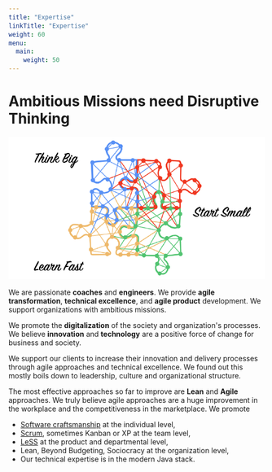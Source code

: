 ```yaml
---
title: "Expertise"
linkTitle: "Expertise"
weight: 60
menu:
  main:
    weight: 50
---
```


# Ambitious Missions need Disruptive Thinking
![Think Big, Start Small, Learn Fast](pics/ThinkBig-StartSmall-LearnFast.png)

We are passionate **coaches** and **engineers**. We provide **agile transformation**, **technical excellence**, and **agile product** development.
We support organizations with ambitious missions.

We promote the **digitalization** of the society and organization's processes.
We believe **innovation** and **technology** are a positive force of change for business and society.

We support our clients to increase their innovation and delivery processes through agile approaches and technical excellence.
We found out this mostly boils down to leadership, culture and organizational structure.

The most effective approaches so far to improve are **Lean** and **Agile** approaches.
We truly believe agile approaches are a huge improvement in the workplace and the competitiveness in the marketplace.
We promote

- [Software craftsmanship](https://manifesto.softwarecraftsmanship.org/) at the individual level,
- [Scrum](https://scrumguides.org/scrum-guide.html), sometimes Kanban or XP at the team level,
- [LeSS](https://less.works/less/framework) at the product and departmental level,
- Lean, Beyond Budgeting, Sociocracy at the organization level,
- Our technical expertise is in the modern Java stack.
